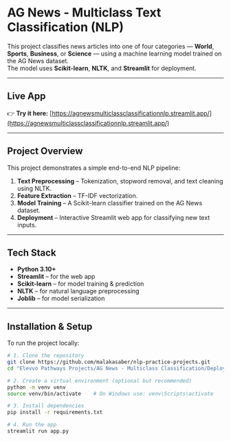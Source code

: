 # AG News - Multiclass Text Classification (NLP)

This project classifies news articles into one of four categories — **World**, **Sports**, **Business**, or **Science** — using a machine learning model trained on the AG News dataset.  
The model uses **Scikit-learn**, **NLTK**, and **Streamlit** for deployment.

---

## Live App

👉 **Try it here:** [https://agnewsmulticlassclassificationnlp.streamlit.app/](https://agnewsmulticlassclassificationnlp.streamlit.app/)

---

## Project Overview

This project demonstrates a simple end-to-end NLP pipeline:
1. **Text Preprocessing** – Tokenization, stopword removal, and text cleaning using NLTK.  
2. **Feature Extraction** – TF-IDF vectorization.  
3. **Model Training** – A Scikit-learn classifier trained on the AG News dataset.  
4. **Deployment** – Interactive Streamlit web app for classifying new text inputs.

---

## Tech Stack

- **Python 3.10+**
- **Streamlit** – for the web app  
- **Scikit-learn** – for model training & prediction  
- **NLTK** – for natural language preprocessing  
- **Joblib** – for model serialization  

---

## Installation & Setup

To run the project locally:

```bash
# 1. Clone the repository
git clone https://github.com/malakasaber/nlp-practice-projects.git
cd "Elevvo Pathways Projects/AG News - Multiclass Classification/Deployment"

# 2. Create a virtual environment (optional but recommended)
python -m venv venv
source venv/bin/activate    # On Windows use: venv\Scripts\activate

# 3. Install dependencies
pip install -r requirements.txt

# 4. Run the app
streamlit run app.py
